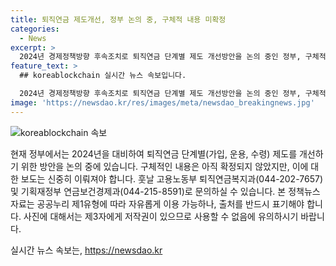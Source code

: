 ```yaml
---
title: 퇴직연금 제도개선, 정부 논의 중, 구체적 내용 미확정
categories:
  - News
excerpt: >
  2024년 경제정책방향 후속조치로 퇴직연금 단계별 제도 개선방안을 논의 중인 정부, 구체적 내용 미확정. 고용노동부, 기획재정부 문의. (044-202-7657, 044-215-8591) ※이미지 출처 : 정책브리핑 www.korea.kr
feature_text: >
  ## koreablockchain 실시간 뉴스 속보입니다.

  2024년 경제정책방향 후속조치로 퇴직연금 단계별 제도 개선방안을 논의 중인 정부, 구체적 내용 미확정. 고용노동부, 기획재정부 문의. (044-202-7657, 044-215-8591) ※이미지 출처 : 정책브리핑 www.korea.kr
image: 'https://newsdao.kr/res/images/meta/newsdao_breakingnews.jpg'
---
```


<p><img src="https://newsdao.kr/res/images/meta/newsdao_breakingnews.jpg" alt="koreablockchain 속보" /></p>

<p>현재 정부에서는 2024년을 대비하여 퇴직연금 단계별(가입, 운용, 수령) 제도를 개선하기 위한 방안을 논의 중에 있습니다. 구체적인 내용은 아직 확정되지 않았지만, 이에 대한 보도는 신중히 이뤄져야 합니다. 훗날 고용노동부 퇴직연금복지과(044-202-7657) 및 기획재정부 연금보건경제과(044-215-8591)로 문의하실 수 있습니다. 본 정책뉴스 자료는 공공누리 제1유형에 따라 자유롭게 이용 가능하나, 출처를 반드시 표기해야 합니다. 사진에 대해서는 제3자에게 저작권이 있으므로 사용할 수 없음에 유의하시기 바랍니다.</p>
실시간 뉴스 속보는, <a href="https://newsdao.kr" rel="dofollow">https://newsdao.kr</a>


